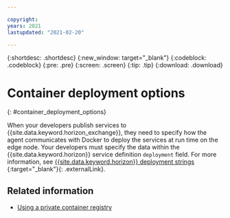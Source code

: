 ```yaml
---

copyright:
years: 2021
lastupdated: "2021-02-20"

---
```


{:shortdesc: .shortdesc}
{:new_window: target="_blank"}
{:codeblock: .codeblock}
{:pre: .pre}
{:screen: .screen}
{:tip: .tip}
{:download: .download}

# Container deployment options
{: #container_deployment_options}

When your developers publish services to {{site.data.keyword.horizon_exchange}}, they need to specify how the agent communicates with Docker to deploy the services at run time on the edge node. Your developers must specify the data within the {{site.data.keyword.horizon}} service definition `deployment` field. For more information, see [{{site.data.keyword.horizon}} deployment strings ](https://github.com/open-horizon/anax/blob/master/docs/deployment_string.md){:target="_blank"}{: .externalLink}.

## Related information

* [Using a private container registry](container_registry.md)
